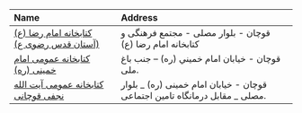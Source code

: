 | Name                                                                                                                    | Address                                                                     |
|:------------------------------------------------------------------------------------------------------------------------|:----------------------------------------------------------------------------|
| [كتابخانه امام رضا (ع) (آستان قدس رضوی ع)](https://lib.ir/fa/library/174/كتابخانه-امام-رضا-ع--آستان-قدس-رضوی-ع/search/) | قوچان - بلوار مصلی - مجتمع فرهنگی و کتابخانه امام رضا (ع)                   |
| [كتابخانه عمومی امام خمینی (ره)](https://lib.ir/fa/library/424/كتابخانه-عمومی-امام-خمینی-ره/search/)                    | قوچان - خيابان امام خميني (ره) – جنب باغ ملى.                               |
| [كتابخانه عمومی آیت الله نجفی قوچانی](https://lib.ir/fa/library/421/كتابخانه-عمومی-آیت-الله-نجفی-قوچانی/search/)        | قوچان - خیابان امام خمینی (ره) _ بلوار مصلی _ مقابل درمانگاه تامین اجتماعی. |